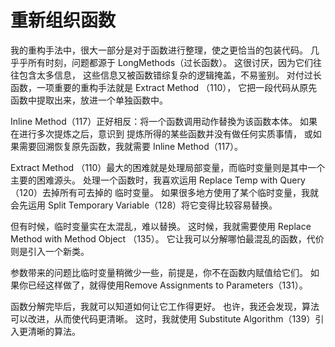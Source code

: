 # 重新组织函数
我的重构手法中，很大一部分是对于函数进行整理，使之更恰当的包装代码。
几乎乎所有时刻，问题都源于 LongMethods（过⻓函数）。
这很讨厌，因为它们往往包含太多信息，
这些信息⼜被函数错综复杂的逻辑掩盖，不易鉴别。
对付过⻓函数，⼀项重要的重构⼿法就是 Extract Method （110），
它把⼀段代码从原先函数中提取出来，放进⼀个单独函数中。

Inline Method（117）正好相反：将⼀个函数调⽤动作替換为该函数本体。
如果在进⾏多次提炼之后，意识到 提炼所得的某些函数并没有做任何实质事情，
或如果需要回溯恢复原先函数，我就需要 Inline Method（117）。

Extract Method （110）最⼤的困难就是处理局部变量，⽽临时变量则是其中⼀个主要的困难源头。
处理⼀个函数时，我喜欢运⽤ Replace Temp with Query （120）去掉所有可去掉的 临时变量。
如果很多地⽅使⽤了某个临时变量，我就会先运⽤ Split Temporary Variable（128）将它变得⽐较容易替换。

但有时候，临时变量实在太混乱，难以替换。
这时候，我就需要使⽤ Replace Method with Method Object （135）。
它让我可以分解哪怕最混乱的函数，代价则是引⼊⼀个新类。

参数带来的问题⽐临时变量稍微少⼀些，前提是，你不在函数内赋值给它们。
如果你已经这样做了，就得使⽤Remove Assignments to Parameters（131）。

函数分解完毕后，我就可以知道如何让它⼯作得更好。
也许，我还会发现，算法可以改进，从⽽使代码更清晰。
这时，我就使⽤ Substitute Algorithm（139）引⼊更清晰的算法。

